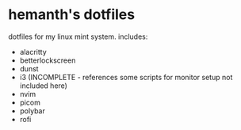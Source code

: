 # hemanth's dotfiles

dotfiles for my linux mint system. includes:

- alacritty
- betterlockscreen
- dunst
- i3 (INCOMPLETE - references some scripts for monitor setup not included here)
- nvim
- picom
- polybar
- rofi

